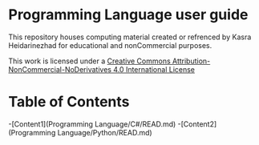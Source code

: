 # Programming Language user guide

This repository houses computing material created or refrenced by Kasra Heidarinezhad for educational and nonCommercial purposes.

This work is licensed under a [Creative Commons Attribution-NonCommercial-NoDerivatives 4.0 International License](https://creativecommons.org/licenses/by-nc-nd/4.0/)

# Table of Contents
-[Content1](Programming Language/C#/READ.md)
-[Content2](Programming Language/Python/READ.md)